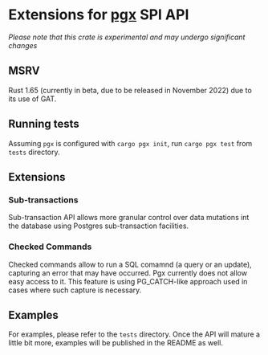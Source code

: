 # Extensions for [pgx](https://crates.io/crates/pgx) SPI API

*Please note that this crate is experimental and may undergo significant changes*

## MSRV

Rust 1.65 (currently in beta, due to be released in November 2022) due to its use of GAT.

## Running tests

Assuming `pgx` is configured with `cargo pgx init`, run `cargo pgx test` from `tests` directory.

## Extensions

### Sub-transactions

Sub-transaction API allows more granular control over data mutations int the database using Postgres sub-transaction
facilities.

### Checked Commands

Checked commands allow to run a SQL comamnd (a query or an update), capturing an error that may have occurred. Pgx
currently does not allow easy access to it. This feature is using PG_CATCH-like approach used in cases where such
capture is
necessary.

## Examples

For examples, please refer to the `tests` directory. 
Once the API will mature a little bit more, examples will be published in the README as well.
